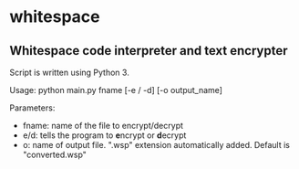 # whitespace
## Whitespace code interpreter and text encrypter

Script is written using Python 3. 

Usage: python main.py fname [-e / -d] [-o output_name]

Parameters:
- fname: name of the file to encrypt/decrypt
- e/d: tells the program to **e**ncrypt or **d**ecrypt
- o: name of output file. ".wsp" extension automatically added. Default is "converted.wsp"
